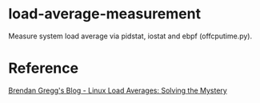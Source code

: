 # load-average-measurement
Measure system load average via pidstat, iostat and ebpf (offcputime.py).

# Reference
[Brendan Gregg's Blog - Linux Load Averages: Solving the Mystery](http://www.brendangregg.com/blog/2017-08-08/linux-load-averages.html)
